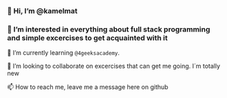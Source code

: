 ### 👋 Hi, I’m @kamelmat

### 👀 I’m interested in everything about full stack programming and simple excercises to get acquainted with it
  
 🌱 I’m currently learning `@4geeksacademy`.
  
💞️ I’m looking to collaborate on excercises that can get me going. I´m totally new

📫 How to reach me, leave me a message here on github


